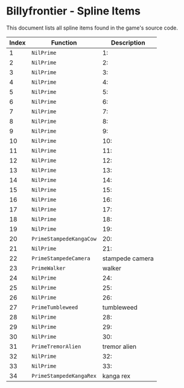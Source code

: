 # Billyfrontier - Spline Items

This document lists all spline items found in the game's source code.

| Index | Function | Description |
|-------|----------|-------------|
| 1 | `NilPrime` | 1: |
| 2 | `NilPrime` | 2: |
| 3 | `NilPrime` | 3: |
| 4 | `NilPrime` | 4: |
| 5 | `NilPrime` | 5: |
| 6 | `NilPrime` | 6: |
| 7 | `NilPrime` | 7: |
| 8 | `NilPrime` | 8: |
| 9 | `NilPrime` | 9: |
| 10 | `NilPrime` | 10: |
| 11 | `NilPrime` | 11: |
| 12 | `NilPrime` | 12: |
| 13 | `NilPrime` | 13: |
| 14 | `NilPrime` | 14: |
| 15 | `NilPrime` | 15: |
| 16 | `NilPrime` | 16: |
| 17 | `NilPrime` | 17: |
| 18 | `NilPrime` | 18: |
| 19 | `NilPrime` | 19: |
| 20 | `PrimeStampedeKangaCow` | 20: |
| 21 | `NilPrime` | 21: |
| 22 | `PrimeStampedeCamera` | stampede camera |
| 23 | `PrimeWalker` | walker |
| 24 | `NilPrime` | 24: |
| 25 | `NilPrime` | 25: |
| 26 | `NilPrime` | 26: |
| 27 | `PrimeTumbleweed` | tumbleweed |
| 28 | `NilPrime` | 28: |
| 29 | `NilPrime` | 29: |
| 30 | `NilPrime` | 30: |
| 31 | `PrimeTremorAlien` | tremor alien |
| 32 | `NilPrime` | 32: |
| 33 | `NilPrime` | 33: |
| 34 | `PrimeStampedeKangaRex` | kanga rex |
